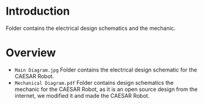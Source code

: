 # Introduction #
Folder contains the electrical design schematics and the mechanic.


# Overview #
- `Main Diagram.jpg` Folder contains the electrical design schematic for the CAESAR Robot.
- `Mechanical Diagram.pdf` Folder contains design schematics the mechanic for the CAESAR Robot, as it is an open source design from the internet, we modified it and made the CAESAR Robot.
